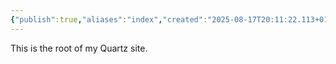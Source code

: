 ```yaml
---
{"publish":true,"aliases":"index","created":"2025-08-17T20:11:22.113+01:00","modified":"2025-08-19T22:26:23.752+01:00","cssclasses":""}
---
```


This is the root of my Quartz site.